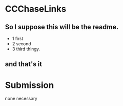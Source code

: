# CCChaseLinks


## So I suppose this will be the readme.

- 1 first
- 2 second
- 3 third thingy.


## and that's it

# Submission

none necessary
